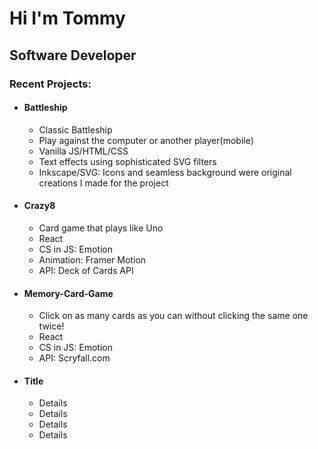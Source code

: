 <h1>Hi I'm Tommy</h1>
<h2>Software Developer</h2>
<h3>Recent Projects:</h3>
<ul>
  <li>
    <h4>Battleship</h4>
    <ul>
      <li>Classic Battleship</li>
      <li>Play against the computer or another player(mobile)</li>
      <li>Vanilla JS/HTML/CSS</li>
      <li>Text effects using sophisticated SVG filters</li>
      <li>Inkscape/SVG: Icons and seamless background were original creations I made for the project</li>
    </ul>
  </li>
  <li>
    <h4>Crazy8</h4>
    <ul>
      <li>Card game that plays like Uno</li>
      <li>React</li>
      <li>CS in JS: Emotion</li>
      <li>Animation: Framer Motion</li>
      <li>API: Deck of Cards API</li>
    </ul>
  </li>
  <li>
    <h4>Memory-Card-Game</h4>
    <ul>
      <li>Click on as many cards as you can without clicking the same one twice!</li>
      <li>React</li>
      <li>CS in JS: Emotion</li>
      <li>API: Scryfall.com</li>
    </ul>
  </li>

  <li>
    <h4>Title</h4>
    <ul>
      <li>Details</li>
      <li>Details</li>
      <li>Details</li>
      <li>Details</li>
    </ul>
  </li>

</ul>
